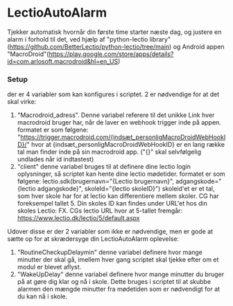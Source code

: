 # LectioAutoAlarm
Tjekker automatisk hvornår din første time starter næste dag, og justere en alarm i forhold til det, ved hjælp af "python-lectio library"(https://github.com/BetterLectio/python-lectio/tree/main) og Android appen "MacroDroid"(https://play.google.com/store/apps/details?id=com.arlosoft.macrodroid&hl=en_US)

### Setup
der er 4 variabler som kan konfigures i scriptet.
2 er nødvendige for at det skal virke:

1. "Macrodroid_adress". Denne variabel referere til det unikke Link hver macrodroid bruger har, når de laver en webhook trigger inde på appen. formatet er som følgene: "https://trigger.macrodroid.com/{indsæt_personligMacroDroidWebHookID}/" hvor at {indsæt_personligMacroDroidWebHookID} er en lang række tal man finder inde på sin macrodroid app. ("{}" skal selvfølgelig undlades når id indtastest)
2. "client" denne variabel bruges til at definere dine lectio login oplysninger, så scriptet kan hente dine lectio mødetider. formatet er som følgene: 
lectio.sdk(brugernavn="{Lectio brugernavn}", adgangskode="{lectio adgangskode}", skoleId="{lectio skoleID}") skoleid'et er et tal, som hver skole har for at lectio kan differentiere mellem skoler. CG har foreksempel tallet 5. Din skoles ID kan findes under URL'et hos din skoles Lectio: FX. CGs lectio URL hvor at 5-tallet fremgår: https://www.lectio.dk/lectio/5/default.aspx

Udover disse er der 2 variabler som ikke er nødvendige, men er gode at sætte op for at skrædersyge din LectioAutoAlarm oplevelse:
1. "RoutineCheckupDelaymin" denne variabel definere hvor mange minutter der skal gå, imellem hver gang scriptet skal tjekke efter om et modul er blevet aflyst.
2. "WakeUpDelay" denne variabel definere hvor mange minutter du bruger på at gøre dig klar og nå i skole. Dette bruges i scriptet til at skubbe alarmen den mængde minutter fra mødetiden som er nødvendigt for at du kan nå i skole.

